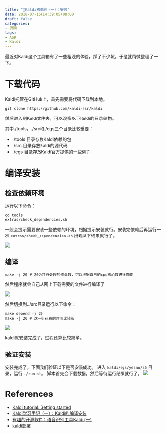 ```yaml
---
title: "🎤Kaldi初体验（一）：安装"
date: 2018-07-15T14:39:05+08:00
draft: false
categories:
- 折腾
tags:
- ASR
- Kaldi
---
```


最近对Kaldi这个工具箱有了一些粗浅的体验，踩了不少坑。于是就稍微整理了一下。

<!--more-->
# 下载代码

Kaldi托管在GitHub上，首先需要将代码下载到本地。

```shell
git clone https://github.com/kaldi-asr/kaldi
```

然后进入到Kaldi文件夹，可以观察以下Kaldi的目录结构。

其中./tools，./src和./egs三个目录比较重要：

- ./tools 目录存放Kaldi依赖的包
- ./src 目录存放Kaldi的源代码
- ./egs 目录存放Kaldi官方提供的一些例子

# 编译安装

## 检查依赖环境

运行以下命令：

```shell
cd tools
extras/check_dependencies.sh
```

一般会提示需要安装一些依赖的环境，根据提示安装就行。安装完依赖后再运行一次 `extras/check_dependencies.sh` 出现以下结果就行了。

![](https://hesay-me-1251211798.file.myqcloud.com/img/kaldi_experience_1/check_dependecies.png)

## 编译

```shell
make -j 20 # 20为并行处理的作业数，可以根据自己的cpu核心数进行修改
```

然后程序就会自己从网上下载需要的文件进行编译了

![](https://hesay-me-1251211798.file.myqcloud.com/img/kaldi_experience_1/make_tools.png)



然后切换到../src目录运行以下命令：

```shell
make depend -j 20
make -j 20 # 这一步花费的时间比较长
```

![](https://hesay-me-1251211798.file.myqcloud.com/img/kaldi_experience_1/make.png)

kaldi就安装完成了，过程还算比较简单。


## 验证安装
安装完成了，下面我们验证以下是否安装成功。
进入 `kaldi/egs/yesno/s5` 目录，运行 `./run.sh`。
脚本首先会下载数据，然后等待运行结果就行了。
![](https://hesay-me-1251211798.file.myqcloud.com/img/kaldi_experience_1/yesno.png)

# References
- [Kaldi tutorial: Getting started](http://kaldi-asr.org/doc/tutorial_setup.html)
- [Kaldi学习手记（一）：Kaldi的编译安装](https://blog.csdn.net/by21010/article/details/49072699)
- [有趣的开源软件：语音识别工具Kaldi (一)](https://blog.csdn.net/amds123/article/details/70313780)
- [kaldi部署](https://zhuanlan.zhihu.com/p/26464775)